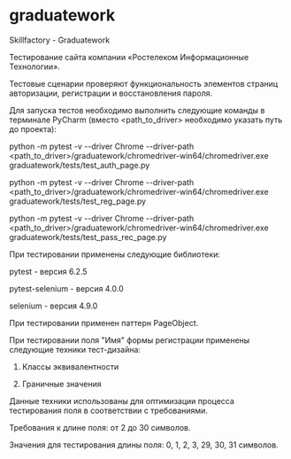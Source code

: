 # graduatework
Skillfactory - Graduatework

Тестирование сайта компании «Ростелеком Информационные Технологии».

Тестовые сценарии проверяют функциональность элементов страниц авторизации, регистрации и восстановления пароля.

Для запуска тестов необходимо выполнить следующие команды в терминале PyCharm (вместо <path_to_driver> необходимо указать путь до проекта):

python -m pytest -v --driver Chrome --driver-path <path_to_driver>/graduatework/chromedriver-win64/chromedriver.exe graduatework/tests/test_auth_page.py

python -m pytest -v --driver Chrome --driver-path <path_to_driver>/graduatework/chromedriver-win64/chromedriver.exe graduatework/tests/test_reg_page.py

python -m pytest -v --driver Chrome --driver-path <path_to_driver>/graduatework/chromedriver-win64/chromedriver.exe graduatework/tests/test_pass_rec_page.py

При тестировании применены следующие библиотеки:

pytest - версия 6.2.5

pytest-selenium - версия 4.0.0

selenium - версия 4.9.0

При тестировании применен паттерн PageObject.

При тестировании поля "Имя" формы регистрации применены следующие техники тест-дизайна:

1. Классы эквивалентности

3. Граничные значения

Данные техники использованы для оптимизации процесса тестирования поля в соответствии с требованиями.

Требования к длине поля: от 2 до 30 символов.

Значения для тестирования длины поля: 0, 1, 2, 3, 29, 30, 31 символов.
